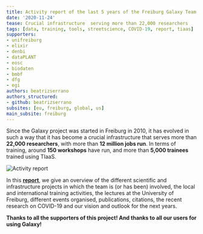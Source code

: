 ```yaml
---
title: Activity report of the last 5 years of the Freiburg Galaxy Team
date: '2020-11-24'
tease: Crucial infrastructure  serving more than 22,000 researchers
tags: [data, training, tools, streetscience, COVID-19, report, tiaas]
supporters:
- unifreiburg
- elixir
- denbi
- dataPLANT
- eosc
- biodaten
- bmbf
- dfg
- egi
authors: beatrizserrano
authors_structured:
- github: beatrizserrano
subsites: [eu, freiburg, global, us]
main_subsite: freiburg
---
```


Since the Galaxy project was started in Freiburg in 2010, it has evolved in such a way that it has become a crucial infrastructure that serves more than __22,000 researchers__, with more than __12 million jobs run__. In terms of training, around __150 workshops__ have run, and more than __5,000 trainees__ trained using TIaaS.

![Activity report](/assets/media/2020-11-24-activity-report.png)

In this [__report__](https://docs.google.com/document/d/1qZjFADy3opMM5l6nEAMMeYzdf2gpBVCD0Kgglo8ZFj4/preview#), we give an overview of the different scientific and infrastructure projects in which the team is (or has been) involved, the local and international training activities, the lectures at the University of Freiburg, different events organised, publications, citations, the recent research on COVID-19 and our vision and outlook for the next years.

__Thanks to all the supporters of this project! And thanks to all our users for using Galaxy!__